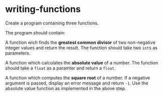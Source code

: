 # writing-functions

Create a program containing three functions.

The program should contain:

A function wich finds the **greatest common divisor** of two non-negative integer values and return the result. The function should take two `int`s as parameters.

A function which calculates the **absolute value** of a number. The function should take a `float` as a paramter and return a `float`.

A function which computes the **square root** of a number. If a negative argument is passed, display an error message and return `-1`. Use the absolute value function as implemented in the above step.
